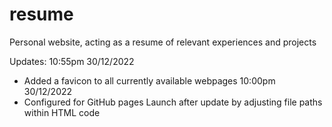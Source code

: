 # resume
Personal website, acting as a resume of relevant experiences and projects

Updates:
  10:55pm 30/12/2022
  - Added a favicon to all currently available webpages
  10:00pm 30/12/2022
  - Configured for GitHub pages Launch after update by adjusting file paths within HTML code
